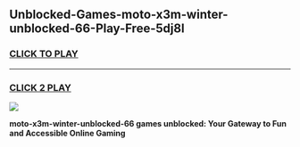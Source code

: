 
## Unblocked-Games-moto-x3m-winter-unblocked-66-Play-Free-5dj8l
<h3>
<a href="https://premium76.site?title=moto-x3m-winter-unblocked-66&ref=21A">CLICK TO PLAY</a></h3>
<hr>

<h3>
<a href="https://premium76.site?title=moto-x3m-winter-unblocked-66&ref=21A">CLICK 2 PLAY</a>
  
</h3>

<a href="https://premium76.site?title=moto-x3m-winter-unblocked-66&ref=21A"><img src="https://clearcache.store/games.png"></a>


**moto-x3m-winter-unblocked-66 games unblocked: Your Gateway to Fun and Accessible Online Gaming**
